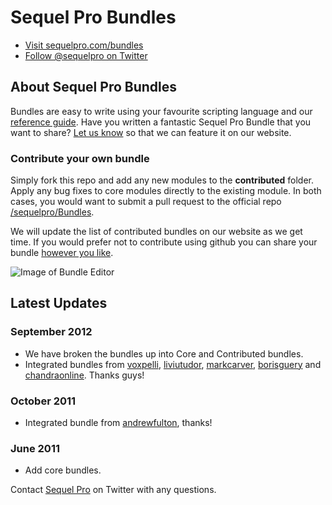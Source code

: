 # Sequel Pro Bundles

  * [Visit sequelpro.com/bundles][2]
  * [Follow @sequelpro on Twitter][3]

## About Sequel Pro Bundles
Bundles are easy to write using your favourite scripting language and our [reference guide][4]. Have you written a fantastic Sequel Pro Bundle that you want to share? [Let us know][8] so that we can feature it on our website.

### Contribute your own bundle
Simply fork this repo and add any new modules to the __contributed__ folder. Apply any bug fixes to core modules directly to the existing module. In both cases, you would want to submit a pull request to the official repo [/sequelpro/Bundles][9].

We will update the list of contributed bundles on our website as we get time. If you would prefer not to contribute using github you can share your bundle [however you like][8]. 

![Image of Bundle Editor](http://www.sequelpro.com/w/images/6/67/New_Bundle_Editor_Screenshot.png "Image of Bundle Editor")

## Latest Updates

### September 2012
  * We have broken the bundles up into Core and Contributed bundles.
  * Integrated bundles from [voxpelli][6], [liviutudor][7], [markcarver][10], [borisguery][11] and [chandraonline][12]. Thanks guys!

### October 2011
  * Integrated bundle from [andrewfulton][5], thanks!

### June 2011
  * Add core bundles.

Contact [Sequel Pro][3] on Twitter with any questions.

[1]: http://sequelpro.com/ "Sequel Pro"
[2]: http://sequelpro.com/bundles "Sequel Pro Bundles"
[3]: http://twitter.com/sequelpro "Sequel Pro on Twitter"
[4]: http://www.sequelpro.com/bundles/reference "Bundles Documentation"
[5]: https://github.com/andrewfulton "Andrew Fulton"
[6]: https://github.com/voxpelli "Pelle Wessman"
[7]: https://github.com/liviutudor "Liviu Tudor"
[8]: http://sequelpro.com/bundles/share "Share your Bundle"
[9]: https://github.com/sequelpro/Bundles "Sequel Pro Bundles on github"
[10]: https://github.com/markcarver "Mark Carver"
[11]: https://github.com/borisguery "borisguery"
[12]: https://github.com/chandraonline "chandraonline"